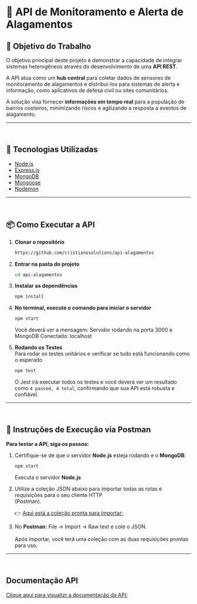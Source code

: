 # 🌊 API de Monitoramento e Alerta de Alagamentos

## 🎯 Objetivo do Trabalho
O objetivo principal deste projeto é demonstrar a capacidade de integrar sistemas heterogêneos através do desenvolvimento de uma **API REST**.  

A API atua como um **hub central** para coletar dados de sensores de monitoramento de alagamentos e distribuí-los para sistemas de alerta e informação, como aplicativos de defesa civil ou sites comunitários.  

A solução visa fornecer **informações em tempo real** para a população de bairros costeiros, minimizando riscos e agilizando a resposta a eventos de alagamento.

---
<br>

## 🚀 Tecnologias Utilizadas

- [Node.js](https://nodejs.org/)  
- [Express.js](https://expressjs.com/)  
- [MongoDB](https://www.mongodb.com/)  
- [Mongoose](https://mongoosejs.com/)  
- [Nodemon](https://www.npmjs.com/package/nodemon)

---
<br>

## 📦 Como Executar a API

1. **Clonar o repositório**
   ```bash
   https://github.com/cristianosolutions/api-alagamentos      
2. **Entrar na pasta do projeto**
   ```bash
   cd api-alagamentos
3. **Instalar as dependências**
   ```bash
   npm install
4. **No terminal, execute o comando para iniciar o servidor**
   ```bash
   npm start   
   ```
   Você deverá ver a mensagem: Servidor rodando na porta 3000 e MongoDB Conectado: localhost
   
6. **Rodando os Testes**
   <br>
   Para rodar os testes unitários e verificar se tudo está funcionando como o esperado
   ```bash
   npm test
   ```
   O Jest irá executar todos os testes e você deverá ver um resultado como `4 passed, 4 total`, confirmando que sua API está robusta e confiável.
   <br>

---
<br>

## 🚀 Instruções de Execução via Postman

   **Para testar a API, siga os passos:**

1. Certifique-se de que o servidor **Node.js** esteja rodando e o **MongoDB**:
   ```bash
   npm start
   ```
   Executa o servidor **Node.js**
2. Utilize a coleção JSON abaixo para importar todas as rotas e requisições para o seu cliente HTTP
   <br>
   (Postman).
   
   👉 [Aqui está a coleção pronta para importar:](https://github.com/cristianosolutions/api-alagamentos/blob/main/src/postman/collection.json)
   
4. No **Postman:** File -> Import -> Raw text e cole o JSON.
   <br><br>
   Após importar, você terá uma coleção com as duas requisições prontas para uso.

---

<br>

## Documentação API

[Clique aqui para visualizr a documentação da API:](https://github.com/cristianosolutions/api-alagamentos/blob/main/doc/architecture.md)

<br><br>   

   
